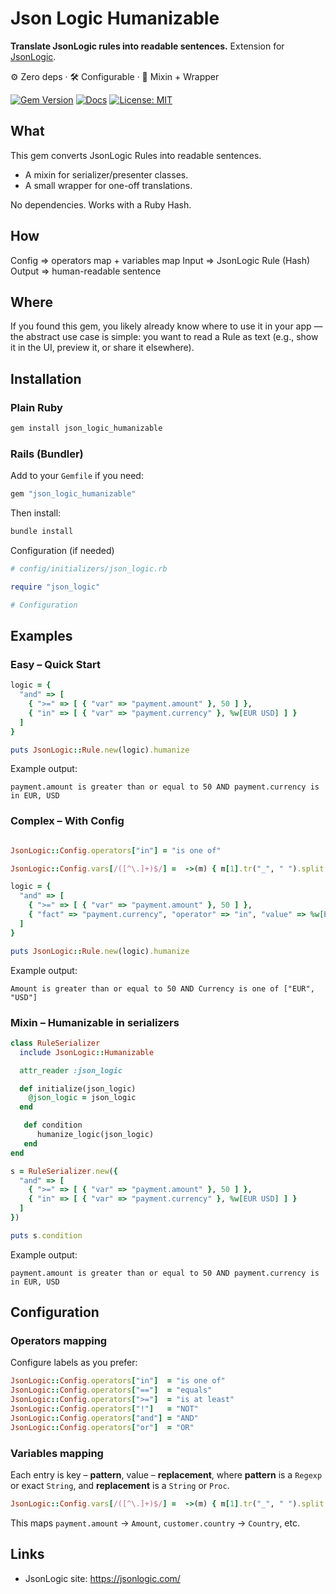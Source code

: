 
# Json Logic Humanizable

**Translate JsonLogic rules into readable sentences.** Extension for [JsonLogic](https://jsonlogic.com/).

⚙️ Zero deps · 🛠️ Configurable · 🧩 Mixin + Wrapper

[![Gem Version](https://img.shields.io/gem/v/json_logic_humanizable.svg)](https://rubygems.org/gems/json_logic_humanizable) [![Docs](https://img.shields.io/badge/docs-rubydoc.info-blue)](https://www.rubydoc.info/gems/json_logic_humanizable) [![License: MIT](https://img.shields.io/badge/license-MIT-green.svg)](LICENSE)



## What

This gem converts JsonLogic Rules into readable sentences.
- A mixin for serializer/presenter classes.
- A small wrapper for one-off translations.

No dependencies. Works with a Ruby Hash.

## How

Config => operators map + variables map
Input  => JsonLogic Rule (Hash)
Output => human-readable sentence



## Where

If you found this gem, you likely already know where to use it in your app — the abstract use case is simple: you want to read a Rule as text (e.g., show it in the UI, preview it, or share it elsewhere).

## Installation

### Plain Ruby
```bash
gem install json_logic_humanizable
```

### Rails (Bundler)
Add to your `Gemfile` if you need:

```ruby
gem "json_logic_humanizable"
```

Then install:

```bash
bundle install
```

Configuration (if needed)
```ruby
# config/initializers/json_logic.rb

require "json_logic"

# Configuration
```

## Examples


### Easy – Quick Start
```ruby
logic = {
  "and" => [
    { ">=" => [ { "var" => "payment.amount" }, 50 ] },
    { "in" => [ { "var" => "payment.currency" }, %w[EUR USD] ] }
  ]
}

puts JsonLogic::Rule.new(logic).humanize
```

Example output:
```
payment.amount is greater than or equal to 50 AND payment.currency is in EUR, USD
```

### Complex – With Config

```ruby

JsonLogic::Config.operators["in"] = "is one of"

JsonLogic::Config.vars[/([^\.]+)$/] =  ->(m) { m[1].tr("_", " ").split.map(&:capitalize).join(" ") }

logic = {
  "and" => [
    { ">=" => [ { "var" => "payment.amount" }, 50 ] },
    { "fact" => "payment.currency", "operator" => "in", "value" => %w[EUR USD] }
  ]
}

puts JsonLogic::Rule.new(logic).humanize
```

Example output:
```
Amount is greater than or equal to 50 AND Currency is one of ["EUR", "USD"]
```

### Mixin – Humanizable in serializers

```ruby
class RuleSerializer
  include JsonLogic::Humanizable

  attr_reader :json_logic

  def initialize(json_logic)
    @json_logic = json_logic
  end

   def condition
      humanize_logic(json_logic)
   end
end

s = RuleSerializer.new({
  "and" => [
    { ">=" => [ { "var" => "payment.amount" }, 50 ] },
    { "in" => [ { "var" => "payment.currency" }, %w[EUR USD] ] }
  ]
})

puts s.condition
```
Example output:
```
payment.amount is greater than or equal to 50 AND payment.currency is in EUR, USD
```

## Configuration

### Operators mapping

Configure labels as you prefer:

```ruby
JsonLogic::Config.operators["in"]  = "is one of"
JsonLogic::Config.operators["=="]  = "equals"
JsonLogic::Config.operators[">="]  = "is at least"
JsonLogic::Config.operators["!"]   = "NOT"
JsonLogic::Config.operators["and"] = "AND"
JsonLogic::Config.operators["or"]  = "OR"
```

### Variables mapping

Each entry is key  – **pattern**,  value – **replacement**, where **pattern** is a `Regexp` or exact `String`, and **replacement** is a `String` or `Proc`.

```ruby
JsonLogic::Config.vars[/([^\.]+)$/] =  ->(m) { m[1].tr("_", " ").split.map(&:capitalize).join(" ") }
```

This maps `payment.amount` → `Amount`, `customer.country` → `Country`, etc.

## Links

- JsonLogic site: https://jsonlogic.com/
